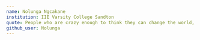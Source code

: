 ```yaml
---
name: Nolunga Ngcakane
institution: IIE Varsity College Sandton 
quote: People who are crazy enough to think they can change the world, are the ones who do. – Rob Siltanen
github_user: Nolunga
---
```

